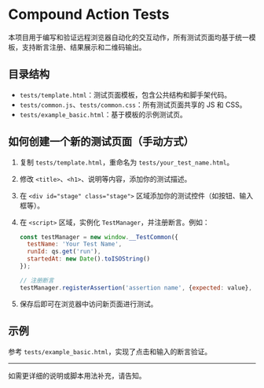 # Compound Action Tests

本项目用于编写和验证远程浏览器自动化的交互动作，所有测试页面均基于统一模板，支持断言注册、结果展示和二维码输出。

## 目录结构

- `tests/template.html`：测试页面模板，包含公共结构和脚手架代码。
- `tests/common.js`、`tests/common.css`：所有测试页面共享的 JS 和 CSS。
- `tests/example_basic.html`：基于模板的示例测试页。

## 如何创建一个新的测试页面（手动方式）

1. 复制 `tests/template.html`，重命名为 `tests/your_test_name.html`。
2. 修改 `<title>`、`<h1>`、说明等内容，添加你的测试描述。
3. 在 `<div id="stage" class="stage">` 区域添加你的测试控件（如按钮、输入框等）。
4. 在 `<script>` 区域，实例化 `TestManager`，并注册断言。例如：

   ```js
   const testManager = new window.__TestCommon({
     testName: 'Your Test Name',
     runId: qs.get('run'),
     startedAt: new Date().toISOString()
   });

   // 注册断言
   testManager.registerAssertion('assertion name', {expected: value}, async () => ({actual: value}));
   ```

5. 保存后即可在浏览器中访问新页面进行测试。

## 示例

参考 `tests/example_basic.html`，实现了点击和输入的断言验证。

---

如需更详细的说明或脚本用法补充，请告知。
